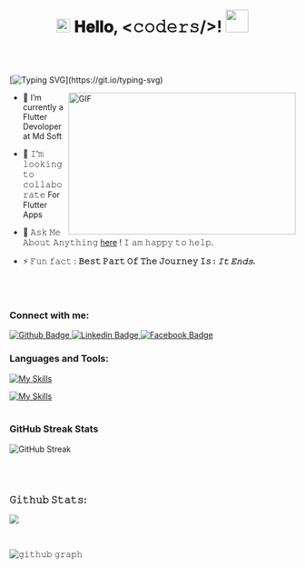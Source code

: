 <h1 align="center">
  <img src="https://github.com/JayantGoel001/JayantGoel001/blob/master/GIF/Earth.gif" width="24px"/>
  𝐇𝐞𝐥𝐥𝐨, &lt;𝚌𝚘𝚍𝚎𝚛𝚜/&gt;!
  <img src="https://github.com/JayantGoel001/JayantGoel001/blob/master/GIF/Handshake.gif" width="40px" />
</h1>

<br/>
<br/>


[![Typing SVG](https://readme-typing-svg.herokuapp.com?font=Architects+Daughter&color=7AF79A&size=30&lines=Hey!+It's+Salah+Amer!;I'm+a+Flutter+Developer.........)](https://git.io/typing-svg)

<img align="right" height="250" width="400" alt="GIF" src="https://github.com/JayantGoel001/JayantGoel001/blob/master/GIF/code.gif"/>


  
- 🌱 I’m currently a Flutter Devoloper at Md Soft

- 👯 𝙸’𝚖 𝚕𝚘𝚘𝚔𝚒𝚗𝚐 𝚝𝚘 𝚌𝚘𝚕𝚕𝚊𝚋𝚘𝚛𝚊𝚝𝚎 For Flutter Apps
  
- 💬 𝙰𝚜𝚔 𝙼𝚎 𝙰𝚋𝚘𝚞𝚝 𝙰𝚗𝚢𝚝𝚑𝚒𝚗𝚐 [here](salahamer160@gmail.com) ! 𝙸 𝚊𝚖 𝚑𝚊𝚙𝚙𝚢 𝚝𝚘 𝚑𝚎𝚕𝚙.
  
- ⚡️ 𝙵𝚞𝚗 𝚏𝚊𝚌𝚝 : **𝙱𝚎𝚜𝚝 𝙿𝚊𝚛𝚝 𝙾𝚏 𝚃𝚑𝚎 𝙹𝚘𝚞𝚛𝚗𝚎𝚢 𝙸𝚜 : *𝙸𝚝 𝙴𝚗𝚍𝚜.***
<br/>
<br/>



###  Connect with me:
<div id="badges">
  <a href="https://github.com/salah3mer">
    <img src="https://img.shields.io/badge/Github-white?style=for-the-badge&logo=Github&logoColor=black" alt="Github Badge"/>
  </a>
  <a href="https://www.linkedin.com/in/salah-amer-04a090230/">
    <img src="https://img.shields.io/badge/linkedin-blue?style=for-the-badge&logo=linkedin&logoColor=white" alt="Linkedin Badge"/>
  </a>
   
   <a href="https://www.facebook.com/speedy3mer?mibextid=ZbWKwL">
    <img src="https://img.shields.io/badge/Facebook-blue?style=for-the-badge&logo=facebook&logoColor=white" alt="Facebook Badge"/>
  </a>
</div>

### Languages and Tools:
[![My Skills](https://skillicons.dev/icons?i=flutter,dart,c,c#,java,kotlin,&perline=5)](https://skillicons.dev)



[![My Skills](https://skillicons.dev/icons?i=firebase,github,git,postman,figma,xd&perline=5)](https://skillicons.dev)
<br/>
<br/>
### GitHub Streak Stats

![GitHub Streak](https://github-readme-streak-stats.herokuapp.com/?user=salah3mer&theme=radical)

<br/>
<br/>

### 𝙶𝚒𝚝𝚑𝚞𝚋 𝚂𝚝𝚊𝚝𝚜:
<p>
    <img align="center" src="https://github-readme-stats-one-eta-59.vercel.app/api?username=salah3mer&show_icons=true&hide_border=true&title_color=94b4a4&amp&icon_color=FFFFFF&amp&text_color=FFFFFF&amp&bg_color=000000&count_private=true&include_all_commits=true"/>
</p>

</details>
<br/>

![𝚐𝚒𝚝𝚑𝚞𝚋 𝚐𝚛𝚊𝚙𝚑](https://github-readme-activity-graph.vercel.app/graph?username=salah3mer&theme=react-dark&hide_border=true&area=true)

<br/>
<br/>
